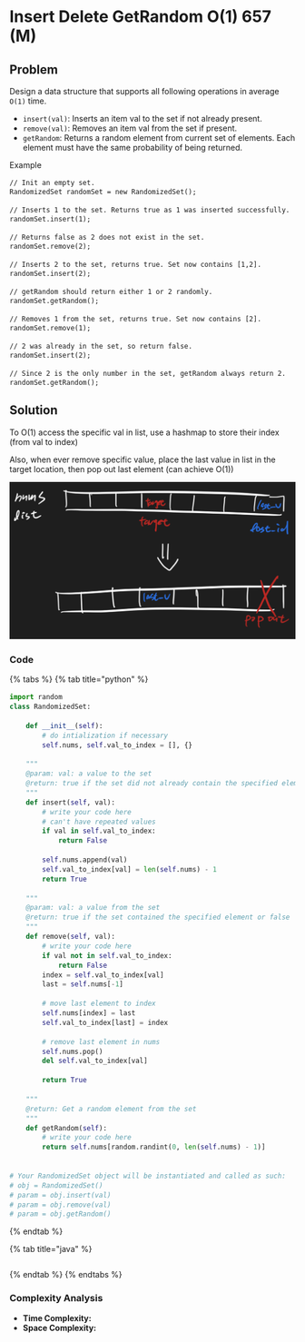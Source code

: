 # Insert Delete GetRandom O(1) 657 (M)

## Problem

Design a data structure that supports all following operations in average `O(1)` time.

* `insert(val)`: Inserts an item val to the set if not already present.
* `remove(val)`: Removes an item val from the set if present.
* `getRandom`: Returns a random element from current set of elements. Each element must have the same probability of being returned.

Example

```
// Init an empty set.
RandomizedSet randomSet = new RandomizedSet();

// Inserts 1 to the set. Returns true as 1 was inserted successfully.
randomSet.insert(1);

// Returns false as 2 does not exist in the set.
randomSet.remove(2);

// Inserts 2 to the set, returns true. Set now contains [1,2].
randomSet.insert(2);

// getRandom should return either 1 or 2 randomly.
randomSet.getRandom();

// Removes 1 from the set, returns true. Set now contains [2].
randomSet.remove(1);

// 2 was already in the set, so return false.
randomSet.insert(2);

// Since 2 is the only number in the set, getRandom always return 2.
randomSet.getRandom();
```

## Solution

To O(1) access the specific val in list, use a hashmap to store their index (from val to index)

Also, when ever remove specific value, place the last value in list in the target location, then pop out last element (can achieve O(1))

![](<../../.gitbook/assets/Screen Shot 2021-04-26 at 12.39.46 AM.png>)

### Code

{% tabs %}
{% tab title="python" %}
```python
import random
class RandomizedSet:
    
    def __init__(self):
        # do intialization if necessary
        self.nums, self.val_to_index = [], {}

    """
    @param: val: a value to the set
    @return: true if the set did not already contain the specified element or false
    """
    def insert(self, val):
        # write your code here
        # can't have repeated values
        if val in self.val_to_index:
            return False
        
        self.nums.append(val)
        self.val_to_index[val] = len(self.nums) - 1
        return True

    """
    @param: val: a value from the set
    @return: true if the set contained the specified element or false
    """
    def remove(self, val):
        # write your code here
        if val not in self.val_to_index:
            return False
        index = self.val_to_index[val]
        last = self.nums[-1]
        
        # move last element to index
        self.nums[index] = last
        self.val_to_index[last] = index
        
        # remove last element in nums
        self.nums.pop()
        del self.val_to_index[val]

        return True

    """
    @return: Get a random element from the set
    """
    def getRandom(self):
        # write your code here
        return self.nums[random.randint(0, len(self.nums) - 1)]


# Your RandomizedSet object will be instantiated and called as such:
# obj = RandomizedSet()
# param = obj.insert(val)
# param = obj.remove(val)
# param = obj.getRandom()
```
{% endtab %}

{% tab title="java" %}
```
```
{% endtab %}
{% endtabs %}

### Complexity Analysis

* **Time Complexity:**
* **Space Complexity:**
